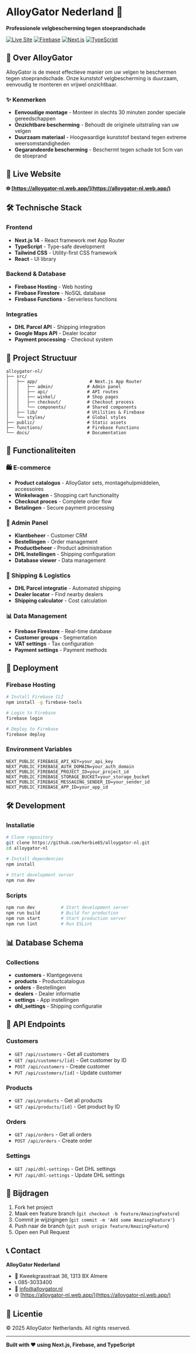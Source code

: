# AlloyGator Nederland 🚗

**Professionele velgbescherming tegen stoeprandschade**

[![Live Site](https://img.shields.io/badge/Live%20Site-alloygator-nl.web.app-green)](https://alloygator-nl.web.app/)
[![Firebase](https://img.shields.io/badge/Firebase-Hosting%20%7C%20Database-blue)](https://firebase.google.com/)
[![Next.js](https://img.shields.io/badge/Next.js-14-black)](https://nextjs.org/)
[![TypeScript](https://img.shields.io/badge/TypeScript-5-blue)](https://www.typescriptlang.org/)

## 🌟 Over AlloyGator

AlloyGator is de meest effectieve manier om uw velgen te beschermen tegen stoeprandschade. Onze kunststof velgbescherming is duurzaam, eenvoudig te monteren en vrijwel onzichtbaar.

### ✨ Kenmerken

- **Eenvoudige montage** - Monteer in slechts 30 minuten zonder speciale gereedschappen
- **Onzichtbare bescherming** - Behoudt de originele uitstraling van uw velgen
- **Duurzaam materiaal** - Hoogwaardige kunststof bestand tegen extreme weersomstandigheden
- **Gegarandeerde bescherming** - Beschermt tegen schade tot 5cm van de stoeprand

## 🚀 Live Website

**🌐 [https://alloygator-nl.web.app/](https://alloygator-nl.web.app/)**

## 🛠️ Technische Stack

### Frontend
- **Next.js 14** - React framework met App Router
- **TypeScript** - Type-safe development
- **Tailwind CSS** - Utility-first CSS framework
- **React** - UI library

### Backend & Database
- **Firebase Hosting** - Web hosting
- **Firebase Firestore** - NoSQL database
- **Firebase Functions** - Serverless functions

### Integraties
- **DHL Parcel API** - Shipping integration
- **Google Maps API** - Dealer locator
- **Payment processing** - Checkout system

## 📁 Project Structuur

```
alloygator-nl/
├── src/
│   ├── app/                    # Next.js App Router
│   │   ├── admin/             # Admin panel
│   │   ├── api/               # API routes
│   │   ├── winkel/            # Shop pages
│   │   ├── checkout/          # Checkout process
│   │   └── components/        # Shared components
│   ├── lib/                   # Utilities & Firebase
│   └── styles/                # Global styles
├── public/                    # Static assets
├── functions/                 # Firebase Functions
└── docs/                      # Documentation
```

## 🎯 Functionaliteiten

### 🛍️ E-commerce
- **Product catalogus** - AlloyGator sets, montagehulpmiddelen, accessoires
- **Winkelwagen** - Shopping cart functionality
- **Checkout proces** - Complete order flow
- **Betalingen** - Secure payment processing

### 🏢 Admin Panel
- **Klantbeheer** - Customer CRM
- **Bestellingen** - Order management
- **Productbeheer** - Product administration
- **DHL Instellingen** - Shipping configuration
- **Database viewer** - Data management

### 🚚 Shipping & Logistics
- **DHL Parcel integratie** - Automated shipping
- **Dealer locator** - Find nearby dealers
- **Shipping calculator** - Cost calculation

### 📊 Data Management
- **Firebase Firestore** - Real-time database
- **Customer groups** - Segmentation
- **VAT settings** - Tax configuration
- **Payment settings** - Payment methods

## 🚀 Deployment

### Firebase Hosting
```bash
# Install Firebase CLI
npm install -g firebase-tools

# Login to Firebase
firebase login

# Deploy to Firebase
firebase deploy
```

### Environment Variables
```env
NEXT_PUBLIC_FIREBASE_API_KEY=your_api_key
NEXT_PUBLIC_FIREBASE_AUTH_DOMAIN=your_auth_domain
NEXT_PUBLIC_FIREBASE_PROJECT_ID=your_project_id
NEXT_PUBLIC_FIREBASE_STORAGE_BUCKET=your_storage_bucket
NEXT_PUBLIC_FIREBASE_MESSAGING_SENDER_ID=your_sender_id
NEXT_PUBLIC_FIREBASE_APP_ID=your_app_id
```

## 🛠️ Development

### Installatie
```bash
# Clone repository
git clone https://github.com/herbie65/alloygator-nl.git
cd alloygator-nl

# Install dependencies
npm install

# Start development server
npm run dev
```

### Scripts
```bash
npm run dev          # Start development server
npm run build        # Build for production
npm run start        # Start production server
npm run lint         # Run ESLint
```

## 📊 Database Schema

### Collections
- **customers** - Klantgegevens
- **products** - Productcatalogus
- **orders** - Bestellingen
- **dealers** - Dealer informatie
- **settings** - App instellingen
- **dhl_settings** - Shipping configuratie

## 🔧 API Endpoints

### Customers
- `GET /api/customers` - Get all customers
- `GET /api/customers/[id]` - Get customer by ID
- `POST /api/customers` - Create customer
- `PUT /api/customers/[id]` - Update customer

### Products
- `GET /api/products` - Get all products
- `GET /api/products/[id]` - Get product by ID

### Orders
- `GET /api/orders` - Get all orders
- `POST /api/orders` - Create order

### Settings
- `GET /api/dhl-settings` - Get DHL settings
- `PUT /api/dhl-settings` - Update DHL settings

## 🤝 Bijdragen

1. Fork het project
2. Maak een feature branch (`git checkout -b feature/AmazingFeature`)
3. Commit je wijzigingen (`git commit -m 'Add some AmazingFeature'`)
4. Push naar de branch (`git push origin feature/AmazingFeature`)
5. Open een Pull Request

## 📞 Contact

**AlloyGator Nederland**
- 📍 Kweekgrasstraat 36, 1313 BX Almere
- 📞 085-3033400
- 📧 info@alloygator.nl
- 🌐 [https://alloygator-nl.web.app/](https://alloygator-nl.web.app/)

## 📄 Licentie

© 2025 AlloyGator Netherlands. All rights reserved.

---

**Built with ❤️ using Next.js, Firebase, and TypeScript**
